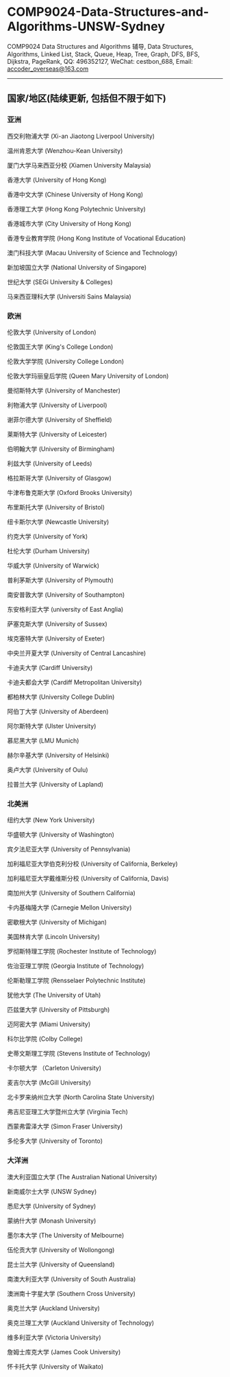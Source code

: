 # COMP9024-Data-Structures-and-Algorithms-UNSW-Sydney
COMP9024 Data Structures and Algorithms 辅导, Data Structures, Algorithms, Linked List, Stack, Queue, Heap, Tree, Graph, DFS, BFS, Dijkstra, PageRank, QQ: 496352127, WeChat: cestbon_688, Email: accoder_overseas@163.com

****

## 国家/地区(陆续更新, 包括但不限于如下)

### 亚洲

西交利物浦大学 (Xi-an Jiaotong Liverpool University)

温州肯恩大学 (Wenzhou-Kean University)

厦门大学马来西亚分校 (Xiamen University Malaysia)

香港大学 (University of Hong Kong)

香港中文大学 (Chinese University of Hong Kong)

香港理工大学 (Hong Kong Polytechnic University)

香港城市大学 (City University of Hong Kong)

香港专业教育学院 (Hong Kong Institute of Vocational Education)

澳门科技大学 (Macau University of Science and Technology)

新加坡国立大学 (National University of Singapore)

世纪大学 (SEGi University & Colleges)

马来西亚理科大学 (Universiti Sains Malaysia)

### 欧洲

伦敦大学 (University of London)

伦敦国王大学 (King's College London)

伦敦大学学院 (University College London)

伦敦大学玛丽皇后学院 (Queen Mary University of London)

曼彻斯特大学 (University of Manchester)

利物浦大学 (University of Liverpool)

谢菲尔德大学 (University of Sheffield)

莱斯特大学 (University of Leicester)

伯明翰大学 (University of Birmingham)

利兹大学 (University of Leeds)

格拉斯哥大学 (University of Glasgow)

牛津布鲁克斯大学 (Oxford Brooks University)

布里斯托大学 (University of Bristol)

纽卡斯尔大学 (Newcastle University)

约克大学 (University of York)

杜伦大学 (Durham University)

华威大学 (University of Warwick)

普利茅斯大学 (University of Plymouth)

南安普敦大学 (University of Southampton)

东安格利亚大学 (university of East Anglia)

萨塞克斯大学 (University of Sussex)

埃克塞特大学 (University of Exeter)

中央兰开夏大学 (University of Central Lancashire)

卡迪夫大学 (Cardiff University)

卡迪夫都会大学 (Cardiff Metropolitan University)

都柏林大学 (University College Dublin)

阿伯丁大学 (University of Aberdeen)

阿尔斯特大学 (Ulster University)

慕尼黑大学 (LMU Munich)

赫尔辛基大学 (University of Helsinki)

奥卢大学 (University of Oulu)

拉普兰大学 (University of Lapland)

### 北美洲

纽约大学 (New York University)

华盛顿大学 (University of Washington)

宾夕法尼亚大学 (University of Pennsylvania)

加利福尼亚大学伯克利分校 (University of California, Berkeley)

加利福尼亚大学戴维斯分校 (University of California, Davis)

南加州大学 (University of Southern California)

卡内基梅隆大学 (Carnegie Mellon University)

密歇根大学 (University of Michigan)

美国林肯大学 (Lincoln University)

罗彻斯特理工学院 (Rochester Institute of Technology)

佐治亚理工学院 (Georgia Institute of Technology)

伦斯勒理工学院 (Rensselaer Polytechnic Institute)

犹他大学 (The University of Utah)

匹兹堡大学 (University of Pittsburgh)

迈阿密大学 (Miami University)

科尔比学院 (Colby College)

史蒂文斯理工学院 (Stevens Institute of Technology)

卡尔顿大学 （Carleton University)

麦吉尔大学 (McGill University)

北卡罗来纳州立大学 (North Carolina State University)

弗吉尼亚理工大学暨州立大学 (Virginia Tech)

西蒙弗雷泽大学 (Simon Fraser University)

多伦多大学 (University of Toronto)

### 大洋洲

澳大利亚国立大学 (The Australian National University)

新南威尔士大学 (UNSW Sydney)

悉尼大学 (University of Sydney)

蒙纳什大学 (Monash University)

墨尔本大学 (The University of Melbourne)

伍伦贡大学 (University of Wollongong)

昆士兰大学 (University of Queensland)

南澳大利亚大学 (University of South Australia)

澳洲南十字星大学 (Southern Cross University)

奥克兰大学 (Auckland University)

奥克兰理工大学 (Auckland University of Technology)

维多利亚大学 (Victoria University)

詹姆士库克大学 (James Cook University)

怀卡托大学 (University of Waikato)
